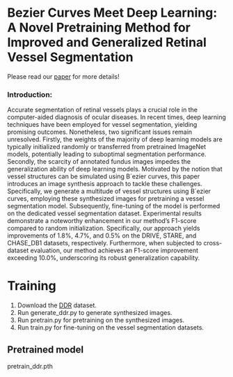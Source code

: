 # Bezier Curves Meet Deep Learning: A Novel Pretraining Method for Improved and Generalized Retinal Vessel Segmentation
Please read our [paper](https://xxx) for more details!
### Introduction:
Accurate segmentation of retinal vessels plays a crucial role in the computer-aided diagnosis of ocular diseases. In recent times, deep learning techniques have been employed for vessel segmentation, yielding promising outcomes. Nonetheless, two significant issues remain unresolved. Firstly, the weights of the majority of deep learning models are typically initialized randomly or transferred from pretrained ImageNet models, potentially leading to suboptimal segmentation performance.  Secondly, the scarcity of annotated fundus images impedes the generalization ability of deep learning models. Motivated by the notion that vessel structures can be simulated using B´ezier curves, this paper introduces an image synthesis approach to tackle these challenges. Specifically, we generate a multitude of vessel structures using B´ezier curves, employing these synthesized images for pretraining a vessel segmentation model. Subsequently, fine-tuning of the model is performed on the dedicated vessel segmentation dataset. Experimental results demonstrate a noteworthy enhancement in our method’s F1-score compared to random initialization. Specifically, our approach yields improvements of 1.8%, 4.7%, and 0.5% on the DRIVE, STARE, and CHASE_DB1 datasets, respectively. Furthermore, when subjected to cross-dataset evaluation, our method achieves an F1-score improvement exceeding 10.0%, underscoring its robust generalization capability.


# Training
1. Download the [DDR](https://github.com/nkicsl/OIA) dataset.
2. Run generate_ddr.py to generate synthesized images.
3. Run pretrain.py for pretraining on the synthesized images.
4. Run train.py for fine-tuning on the vessel segmentation datasets.

## Pretrained model
pretrain_ddr.pth

